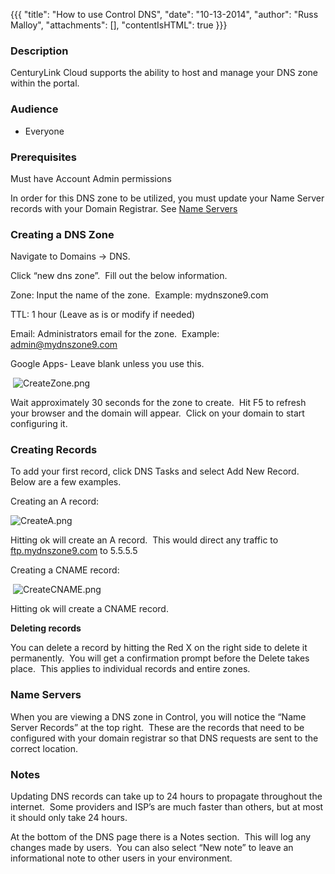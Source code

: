 {{{
  "title": "How to use Control DNS",
  "date": "10-13-2014",
  "author": "Russ Malloy",
  "attachments": [],
  "contentIsHTML": true
}}}

<h3>Description&nbsp;</h3>
<p>CenturyLink Cloud supports the ability to host and manage your DNS zone within the portal.</p>
<h3>Audience</h3>
<ul>
  <li>Everyone</li>
</ul>
<h3>Prerequisites</h3>
<p>Must have Account Admin permissions</p>
<p>In order for this DNS zone to be utilized, you must update your Name Server records with your Domain Registrar. See&nbsp;<a href="#ComRef">Name Servers</a>
</p>

<h3>Creating a DNS Zone</h3>
<p>Navigate to Domains -&gt; DNS. </p>
<p>Click “new dns zone”.&nbsp; Fill out the below information.</p>
<p>Zone: Input the name of the zone.&nbsp; Example: mydnszone9.com</p>
<p>TTL: 1 hour (Leave as is or modify if needed)</p>
<p>Email: Administrators email for the zone.&nbsp; Example: <a href="mailto:admin@mydnszone9.com">admin@mydnszone9.com</a>
</p>
<p>Google Apps- Leave blank unless you use this.</p>
<p>&nbsp;<img src="https://t3n.zendesk.com/attachments/token/g6pf6kex9y6y6n7/?name=CreateZone.png" alt="CreateZone.png" />
</p>

<p>Wait approximately 30 seconds for the zone to create.&nbsp; Hit F5 to refresh your browser and the domain will appear.&nbsp; Click on your domain to start configuring it.</p>

<h3>Creating Records</h3>
<p>To add your first record, click DNS Tasks and select Add New Record.&nbsp; Below are a few examples.</p>
<p>Creating an A record:</p>
<p><img src="https://t3n.zendesk.com/attachments/token/abxiu0k0skztrz3/?name=CreateA.png" alt="CreateA.png" />
</p>

<p>Hitting ok will create an A record.&nbsp; This would direct any traffic to <a href="ftp://ftp.mydnszone9.com/">ftp.mydnszone9.com</a> to 5.5.5.5</p>
<p>Creating a CNAME record:</p>
<p>&nbsp;<img src="https://t3n.zendesk.com/attachments/token/5vdqo5wz0sqzzfq/?name=CreateCNAME.png" alt="CreateCNAME.png" />
</p>
<p>Hitting ok will create a CNAME record. </p>

<p><strong>Deleting records</strong>
</p>
<p>You can delete a record by hitting the Red X on the right side to delete it permanently.&nbsp; You will get a confirmation prompt before the Delete takes place.&nbsp; This applies to individual records and entire zones.</p>

<h3><a name="ComRef"></a>Name Servers</h3>
<p>When you are viewing a DNS zone in Control, you will notice the “Name Server Records” at the top right.&nbsp; These are the records that need to be configured with your domain registrar so that DNS requests are sent to the correct location. </p>

<h3>Notes</h3>
<p>Updating DNS records can take up to 24 hours to propagate throughout the internet.&nbsp; Some providers and ISP’s are much faster than others, but at most it should only take 24 hours.</p>
<p>At the bottom of the DNS page there is a Notes section.&nbsp; This will log any changes made by users.&nbsp; You can also select “New note” to leave an informational note to other users in your environment.</p>
